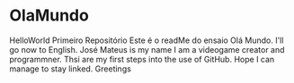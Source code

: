 # OlaMundo
HelloWorld Primeiro Repositório
Este é o readMe do ensaio Olá Mundo.
I'll go now to English. José Mateus is my name I am a videogame creator and programmner. Thsi are my first steps into the use of GitHub. Hope I can manage to stay linked. Greetings 
